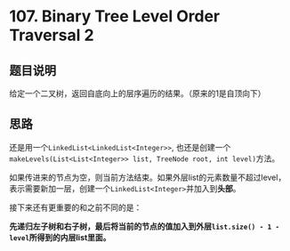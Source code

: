 # 107. Binary Tree Level Order Traversal 2

## 题目说明
给定一个二叉树，返回自底向上的层序遍历的结果。（原来的1是自顶向下）

## 思路
还是用一个`LinkedList<LinkedList<Integer>>`, 也还是创建一个`makeLevels(List<List<Integer>> list, TreeNode root, int level)`方法。

如果传进来的节点为空，则当前方法结束。如果外层list的元素数量不超过level，表示需要新加一层，创建一个`LinkedList<Integer>`并加入到**头部**。

接下来还有更重要的和之前不同的是：

**先递归左子树和右子树，最后将当前的节点的值加入到外层`list.size() - 1 - level`所得到的内层list里面。**

[1]: https://leetcode.com/problems/binary-tree-level-order-traversal-ii/description/
